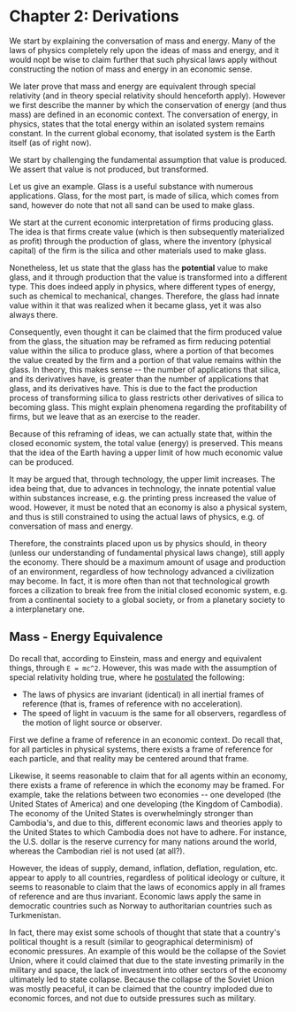 # Chapter 2: Derivations

We start by explaining the conversation of mass and energy.
Many of the laws of physics completely rely upon the ideas of mass and energy, and it would nopt be wise to claim further that such physical laws apply without constructing the notion of mass and energy in an economic sense.

We later prove that mass and energy are equivalent through special relativity (and in theory special relativity should henceforth apply). However we first describe the manner by which the conservation of energy (and thus mass) are defined in an economic context. The conversation of energy, in physics, states that the total energy within an isolated system remains constant. In the current global economy, that isolated system is the Earth itself (as of right now).

We start by challenging the fundamental assumption that value is produced. We assert that value is not produced, but transformed.

Let us give an example. Glass is a useful substance with numerous applications. Glass, for the most part, is made of silica, which comes from sand, however do note that not all sand can be used to make glass.

We start at the current economic interpretation of firms producing glass. The idea is that firms create value (which is then subsequently materialized as profit) through the production of glass, where the inventory (physical capital) of the firm is the silica and other materials used to make glass.

Nonetheless, let us state that the glass has the **potential** value to make glass, and it through production that the value is transformed into a different type. This does indeed apply in physics, where different types of energy, such as chemical to mechanical, changes. Therefore, the glass had innate value within it that was realized when it became glass, yet it was also always there.

Consequently, even thought it can be claimed that the firm produced value from the glass, the situation may be reframed as firm reducing potential value within the silica to produce glass, where a portion of that becomes the value created by the firm and a portion of that value remains within the glass. In theory, this makes sense -- the number of applications that silica, and its derivatives have, is greater than the number of applications that glass, and its derivatives have. This is due to the fact the production process of transforming silica to glass restricts other derivatives of silica to becoming glass. This might explain phenomena regarding the profitability of firms, but we leave that as an exercise to the reader.

Because of this reframing of ideas, we can actually state that, within the closed economic system, the total value (energy) is preserved. This means that the idea of the Earth having a upper limit of how much economic value can be produced.

It may be argued that, through technology, the upper limit increases. The idea being that, due to advances in technology, the innate potential value within substances increase, e.g. the printing press increased the value of wood. However, it must be noted that an economy is also a physical system, and thus is still constrained to using the actual laws of physics, e.g. of conversation of mass and energy.

Therefore, the constraints placed upon us by physics should, in theory (unless our understanding of fundamental physical laws change), still apply the economy. There should be a maximum amount of usage and production of an environment, regardless of how technology advanced a civilization may become. In fact, it is more often than not that technological growth forces a cilization to break free from the initial closed economic system, e.g. from a continental society to a global society, or from a planetary society to a interplanetary one.

## Mass - Energy Equivalence

Do recall that, according to Einstein, mass and energy and equivalent things, through `E = mc^2`. However, this was made with the assumption of special relativity holding true, where he [postulated](https://en.wikipedia.org/wiki/Special_relativity) the following:

- The laws of physics are invariant (identical) in all inertial frames of reference (that is, frames of reference with no acceleration).
- The speed of light in vacuum is the same for all observers, regardless of the motion of light source or observer.

First we define a frame of reference in an economic context. Do recall that, for all particles in physical systems, there exists a frame of reference for each particle, and that reality may be centered around that frame.

Likewise, it seems reasonable to claim that for all agents within an economy, there exists a frame of reference in which the economy may be framed. For example, take the relations between two economies -- one developed (the United States of America) and one developing (the Kingdom of Cambodia).
The economy of the United States is overwhelmingly stronger than Cambodia's, and due to this, different economic laws and theories apply to the United States to which Cambodia does not have to adhere. For instance, the U.S. dollar is the reserve currency for many nations around the world, whereas the Cambodian riel is not used (at all?).

However, the ideas of supply, demand, inflation, deflation, regulation, etc. appear to apply to all countries, regardless of political ideology or culture, it seems to reasonable to claim that the laws of economics apply in all frames of reference and are thus invariant.
Economic laws apply the same in democratic countries such as Norway to authoritarian countries such as Turkmenistan.

In fact, there may exist some schools of thought that state that a country's political thought is a result (similar to geographical determinism) of economic pressures.
An example of this would be the collapse of the Soviet Union, where it could claimed that due to the state investing primarily in the military and space, the lack of investment into other sectors of the economy ultimately led to state collapse. Because the collapse of the Soviet Union was mostly peaceful, it can be claimed that the country imploded due to economic forces, and not due to outside pressures such as military.
